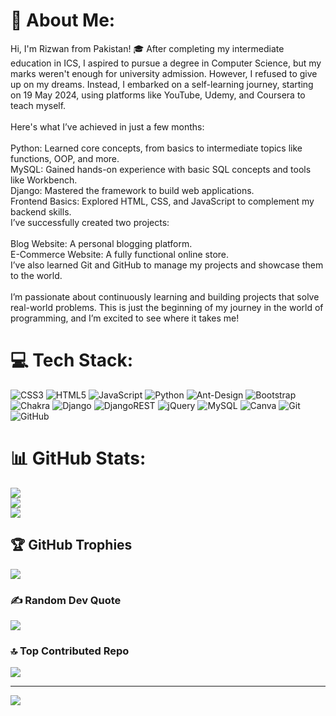 # 💫 About Me:
Hi, I'm Rizwan from Pakistan! 🎓 After completing my intermediate education in ICS, I aspired to pursue a degree in Computer Science, but my marks weren't enough for university admission. However, I refused to give up on my dreams. Instead, I embarked on a self-learning journey, starting on 19 May 2024, using platforms like YouTube, Udemy, and Coursera to teach myself.<br><br>Here's what I’ve achieved in just a few months:<br><br>Python: Learned core concepts, from basics to intermediate topics like functions, OOP, and more.<br>MySQL: Gained hands-on experience with basic SQL concepts and tools like Workbench.<br>Django: Mastered the framework to build web applications.<br>Frontend Basics: Explored HTML, CSS, and JavaScript to complement my backend skills.<br>I’ve successfully created two projects:<br><br>Blog Website: A personal blogging platform.<br>E-Commerce Website: A fully functional online store.<br>I’ve also learned Git and GitHub to manage my projects and showcase them to the world.<br><br>I’m passionate about continuously learning and building projects that solve real-world problems. This is just the beginning of my journey in the world of programming, and I’m excited to see where it takes me!


# 💻 Tech Stack:
![CSS3](https://img.shields.io/badge/css3-%231572B6.svg?style=plastic&logo=css3&logoColor=white) ![HTML5](https://img.shields.io/badge/html5-%23E34F26.svg?style=plastic&logo=html5&logoColor=white) ![JavaScript](https://img.shields.io/badge/javascript-%23323330.svg?style=plastic&logo=javascript&logoColor=%23F7DF1E) ![Python](https://img.shields.io/badge/python-3670A0?style=plastic&logo=python&logoColor=ffdd54) ![Ant-Design](https://img.shields.io/badge/-AntDesign-%230170FE?style=plastic&logo=ant-design&logoColor=white) ![Bootstrap](https://img.shields.io/badge/bootstrap-%238511FA.svg?style=plastic&logo=bootstrap&logoColor=white) ![Chakra](https://img.shields.io/badge/chakra-%234ED1C5.svg?style=plastic&logo=chakraui&logoColor=white) ![Django](https://img.shields.io/badge/django-%23092E20.svg?style=plastic&logo=django&logoColor=white) ![DjangoREST](https://img.shields.io/badge/DJANGO-REST-ff1709?style=plastic&logo=django&logoColor=white&color=ff1709&labelColor=gray) ![jQuery](https://img.shields.io/badge/jquery-%230769AD.svg?style=plastic&logo=jquery&logoColor=white) ![MySQL](https://img.shields.io/badge/mysql-4479A1.svg?style=plastic&logo=mysql&logoColor=white) ![Canva](https://img.shields.io/badge/Canva-%2300C4CC.svg?style=plastic&logo=Canva&logoColor=white) ![Git](https://img.shields.io/badge/git-%23F05033.svg?style=plastic&logo=git&logoColor=white) ![GitHub](https://img.shields.io/badge/github-%23121011.svg?style=plastic&logo=github&logoColor=white)
# 📊 GitHub Stats:
![](https://github-readme-stats.vercel.app/api?username=Rizwan-Qamer&theme=dark&hide_border=false&include_all_commits=true&count_private=true)<br/>
![](https://github-readme-streak-stats.herokuapp.com/?user=Rizwan-Qamer&theme=dark&hide_border=false)<br/>
![](https://github-readme-stats.vercel.app/api/top-langs/?username=Rizwan-Qamer&theme=dark&hide_border=false&include_all_commits=true&count_private=true&layout=compact)

## 🏆 GitHub Trophies
![](https://github-profile-trophy.vercel.app/?username=Rizwan-Qamer&theme=radical&no-frame=false&no-bg=false&margin-w=4)

### ✍️ Random Dev Quote
![](https://quotes-github-readme.vercel.app/api?type=horizontal&theme=dark)

### 🔝 Top Contributed Repo
![](https://github-contributor-stats.vercel.app/api?username=Rizwan-Qamer&limit=5&theme=dark&combine_all_yearly_contributions=true)

---
[![](https://visitcount.itsvg.in/api?id=Rizwan-Qamer&icon=5&color=3)](https://visitcount.itsvg.in)

<!-- Proudly created with GPRM ( https://gprm.itsvg.in ) -->
